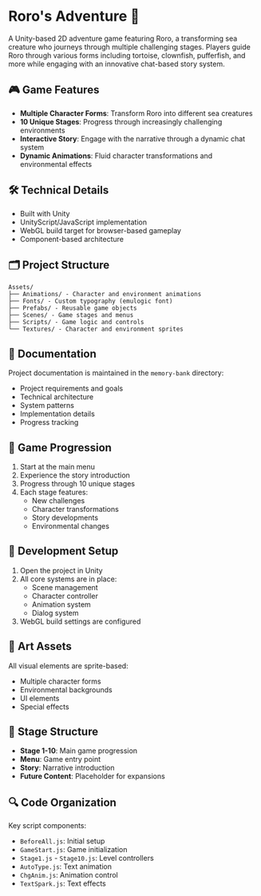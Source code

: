 # Roro's Adventure 🐢

A Unity-based 2D adventure game featuring Roro, a transforming sea creature who journeys through multiple challenging stages. Players guide Roro through various forms including tortoise, clownfish, pufferfish, and more while engaging with an innovative chat-based story system.

## 🎮 Game Features

- **Multiple Character Forms**: Transform Roro into different sea creatures
- **10 Unique Stages**: Progress through increasingly challenging environments
- **Interactive Story**: Engage with the narrative through a dynamic chat system
- **Dynamic Animations**: Fluid character transformations and environmental effects

## 🛠️ Technical Details

- Built with Unity
- UnityScript/JavaScript implementation
- WebGL build target for browser-based gameplay
- Component-based architecture

## 🗂️ Project Structure

```
Assets/
├── Animations/ - Character and environment animations
├── Fonts/ - Custom typography (emulogic font)
├── Prefabs/ - Reusable game objects
├── Scenes/ - Game stages and menus
├── Scripts/ - Game logic and controls
└── Textures/ - Character and environment sprites
```

## 📝 Documentation

Project documentation is maintained in the `memory-bank` directory:
- Project requirements and goals
- Technical architecture
- System patterns
- Implementation details
- Progress tracking

## 🎯 Game Progression

1. Start at the main menu
2. Experience the story introduction
3. Progress through 10 unique stages
4. Each stage features:
   - New challenges
   - Character transformations
   - Story developments
   - Environmental changes

## 🔧 Development Setup

1. Open the project in Unity
2. All core systems are in place:
   - Scene management
   - Character controller
   - Animation system
   - Dialog system
3. WebGL build settings are configured

## 🎨 Art Assets

All visual elements are sprite-based:
- Multiple character forms
- Environmental backgrounds
- UI elements
- Special effects

## 🚀 Stage Structure

- **Stage 1-10**: Main game progression
- **Menu**: Game entry point
- **Story**: Narrative introduction
- **Future Content**: Placeholder for expansions

## 🔍 Code Organization

Key script components:
- `BeforeAll.js`: Initial setup
- `GameStart.js`: Game initialization
- `Stage1.js` - `Stage10.js`: Level controllers
- `AutoType.js`: Text animation
- `ChgAnim.js`: Animation control
- `TextSpark.js`: Text effects
